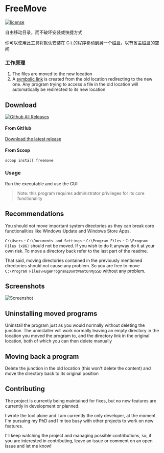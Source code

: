 # FreeMove
[![license](https://img.shields.io/github/license/ImDema/FreeMove.svg)](https://github.com/imDema/FreeMove/blob/master/LICENSE.txt)

自由移动目录，而不破坏安装或快捷方式

你可以使用此工具将默认安装在 C:\ 的程序移动到另一个磁盘，以节省主磁盘的空间

### 工作原理
1. The files are moved to the new location
2. A [symbolic link](https://www.wikiwand.com/en/NTFS_junction_point) is created from the old location redirecting to the new one. Any program trying to access a file in the old location will automatically be redirected to its new location

## Download
[![Github All Releases](https://img.shields.io/github/downloads/imDema/FreeMove/total.svg)](https://github.com/imDema/FreeMove/releases/latest)

#### From GitHub

[Download the latest release](https://github.com/imDema/FreeMove/releases/latest)

#### From Scoop

```
scoop install freemove
```

### Usage

Run the executable and use the GUI

> Note: this program requires administrator privileges for its core functionality

## Recommendations
You should not move important system directories as they can break core functionalities like Windows Update and Windows Store Apps.

`C:\Users` - `C:\Documents and Settings` - `C:\Program Files` - `C:\Program Files (x86)` should not be moved. If you wish to do It anyway do it at your own risk. To move a directory back refer to the last part of the readme.

That said, moving directories contained in the previously mentioned directories should not cause any problem. So you are free to move `C:\Program Files\HugeProgramIDontWantOnMySSD` without any problem.

## Screenshots
![Screenshot](http://i.imgur.com/fW6ZEg3.png)

## Uninstalling moved programs
Uninstall the program just as you would normally without deleting the junction. The uninstaller will work normally leaving an empty directory in the location you moved the program to, and the directory link in the original location, both of which you can then delete manually

## Moving back a program
Delete the junction in the old location (this won't delete the content) and move the directory back to its original position

## Contributing

The project is currently being maintained for fixes, but no new features are currently in development or planned.

I wrote the tool alone and I am currently the only developer, at the moment I'm pursuing my PhD and I'm too busy with other projects to work on new features.

I'll keep watching the project and managing possible contributions, so, if you are interested in contributing, leave an issue or comment on an open issue and let me know!
